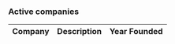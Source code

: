 ### Active companies
<!-- !companies! -->
| Company | Description | Year Founded| 
|---------|-------------|------|
